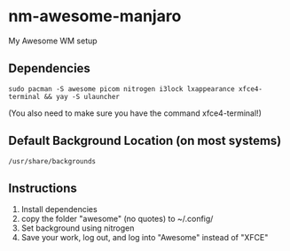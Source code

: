 # nm-awesome-manjaro
My Awesome WM setup

## Dependencies

```
sudo pacman -S awesome picom nitrogen i3lock lxappearance xfce4-terminal && yay -S ulauncher
```
(You also need to make sure you have the command xfce4-terminal!)

## Default Background Location (on most systems)
```
/usr/share/backgrounds
```
## Instructions
1. Install dependencies
2. copy the folder "awesome" (no quotes) to ~/.config/
4. Set background using nitrogen
5. Save your work, log out, and log into "Awesome" instead of "XFCE"
